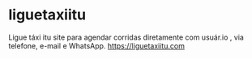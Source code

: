 # liguetaxiitu
Ligue táxi itu site para agendar corridas diretamente com usuár.io , via telefone, e-mail e WhatsApp. https://liguetaxiitu.com
